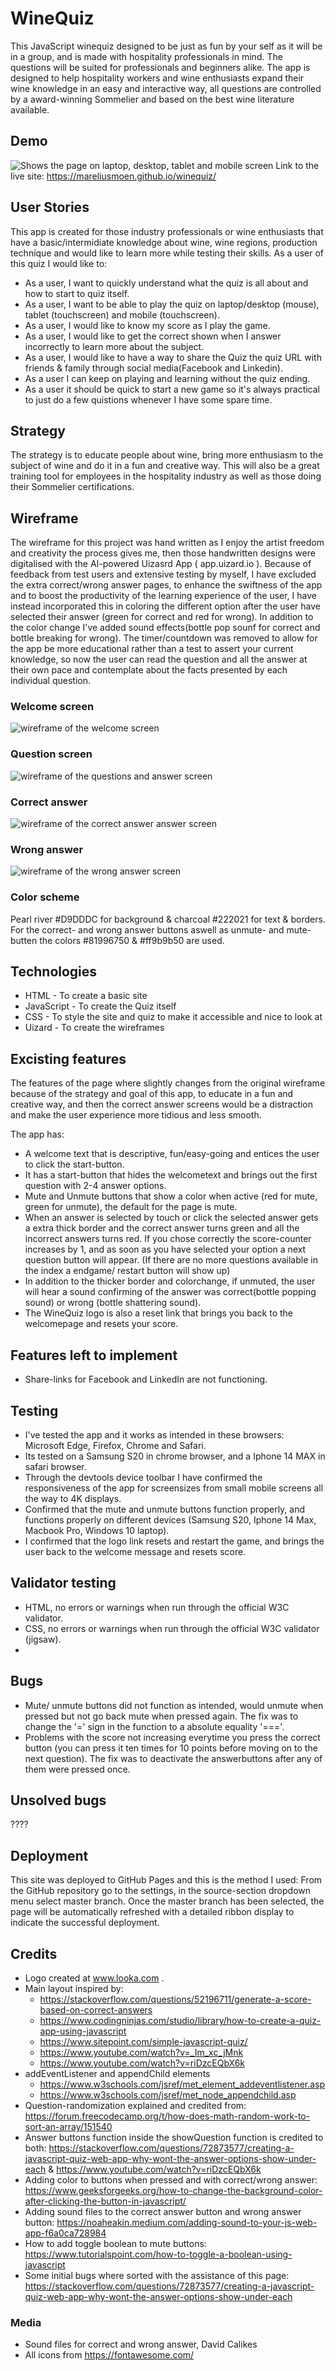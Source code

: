 # WineQuiz

This JavaScript winequiz designed to be just as fun by your self as it will be in a group, and is made with hospitality professionals in mind. The questions will be suited for professionals and beginners alike. The app is designed to help hospitality workers and wine enthusiasts expand their wine knowledge in an easy and interactive way, all questions are controlled by a award-winning Sommelier and based on the best wine literature available.

## Demo
![Shows the page on laptop, desktop, tablet and mobile screen](assets/images/winequiz-responsive.png)
Link to the live site: https://mareliusmoen.github.io/winequiz/
## User Stories
This app is created for those industry professionals or wine enthusiasts that have a basic/intermidiate knowledge about wine, wine regions, production technique and would like to learn more while testing their skills.
As a user of this quiz I would like to:
- As a user, I want to quickly understand what the quiz is all about and how to start to quiz itself.
- As a user, I want to be able to play the quiz on laptop/desktop (mouse), tablet (touchscreen) and mobile (touchscreen).
- As a user, I would like to know my score as I play the game.
- As a user, I would like to get the correct shown when I answer incorrectly to learn more about the subject.
- As a user, I would like to have a way to share the Quiz the quiz URL with friends & family through social media(Facebook and Linkedin).
- As a user I can keep on playing and learning without the quiz ending.
- As a user it should be quick to start a new game so it's always practical to just do a few quistions whenever I have some spare time.

## Strategy
The strategy is to educate people about wine, bring more enthusiasm to the subject of wine and do it in a fun and creative way. This will also be a great training tool for employees in the hospitality industry as well as those doing their Sommelier certifications.

## Wireframe
The wireframe for this project was hand written as I enjoy the artist freedom and creativity the process gives me, then those handwritten designs were digitalised with the AI-powered Uizasrd App ( app.uizard.io ).
Because of feedback from test users and extensive testing by myself, I have excluded the extra correct/wrong answer pages, to enhance the swiftness of the app and to boost the productivity of the learning experience of the user, I have instead incorporated this in coloring the different option after the user have selected their answer (green for correct and red for wrong). In addition to the color change I've added sound effects(bottle pop sounf for correct and bottle breaking for wrong). The timer/countdown was removed to allow for the app be more educational rather than a test to assert your current knowledge, so now the user can read the question and all the answer at their own pace and contemplate about the facts presented by each individual question.

### Welcome screen
![wireframe of the welcome screen](assets/images/winequiz-welcome.png)

### Question screen
![wireframe of the questions and answer screen](assets/images/winequiz-question.png)

### Correct answer
![wireframe of the correct answer answer screen](assets/images/winequiz-correct.png)

### Wrong answer
![wireframe of the wrong answer screen](assets/images/winequiz-wrong.png)

### Color scheme
Pearl river #D9DDDC for background & charcoal #222021 for text & borders.
For the correct- and wrong answer buttons aswell as unmute- and mute-butten the colors #81996750 & #ff9b9b50 are used.

## Technologies
- HTML - To create a basic site
- JavaScript - To create the Quiz itself
- CSS - To style the site and quiz to make it accessible and nice to look at
- Uizard - To create the wireframes

## Excisting features
The features of the page where slightly changes from the original wireframe because of the strategy and goal of this app, to educate in a fun and creative way, and then the correct answer screens would be a distraction and make the user experience more tidious and less smooth.

The app has:
- A welcome text that is descriptive, fun/easy-going and entices the user to click the start-button.
- It has a start-button that hides the welcometext and brings out the first question with 2-4 answer options.
- Mute and Unmute buttons that show a color when active (red for mute, green for unmute), the default for the page is mute.
- When an answer is selected by touch or click the selected answer gets a extra thick border and the correct answer turns green and all the incorrect answers turns red. If you chose correctly the score-counter increases by 1, and as soon as you have selected your option a next question button will appear. (If there are no more questions available in the index a endgame/ restart button will show up)
- In addition to the thicker border and colorchange, if unmuted, the user will hear a sound confirming of the answer was correct(bottle popping sound) or wrong (bottle shattering sound).
- The WineQuiz logo is also a reset link that brings you back to the welcomepage and resets your score.

## Features left to implement
- Share-links for Facebook and LinkedIn are not functioning.

## Testing
- I've tested the app and it works as intended in these browsers: Microsoft Edge, Firefox, Chrome and Safari.
- Its tested on a Samsung S20 in chrome browser, and a Iphone 14 MAX in safari browser.
- Through the devtools device toolbar I have confirmed the responsiveness of the app for screensizes from small mobile screens all the way to 4K displays.
- Confirmed that the mute and unmute buttons function properly, and functions properly on different devices (Samsung S20, Iphone 14 Max, Macbook Pro, Windows 10 laptop).
- I confirmed that the logo link resets and restart the game, and brings the user back to the welcome message and resets score.

## Validator testing
- HTML, no errors or warnings when run through the official W3C validator.
- CSS, no errors or warnings when run through the official W3C validator (jigsaw).
- 

## Bugs
- Mute/ unmute buttons did not function as intended, would unmute when pressed but not go back mute when pressed again. The fix was to change the '=' sign in the function to a absolute equality '==='.
- Problems with the score not increasing everytime you press the correct button (you can press it ten times for 10 points before moving on to the next question). The fix was to deactivate the answerbuttons after any of them were pressed once.

## Unsolved bugs
????

## Deployment
This site was deployed to GitHub Pages and this is the method I used: From the GitHub repository go to the settings, in the source-section dropdown menu select master branch. Once the master branch has been selected, the page will be automatically refreshed with a detailed ribbon display to indicate the successful deployment.

## Credits
- Logo created at www.looka.com .
- Main layout inspired by: 
    - https://stackoverflow.com/questions/52196711/generate-a-score-based-on-correct-answers
    - https://www.codingninjas.com/studio/library/how-to-create-a-quiz-app-using-javascript
    - https://www.sitepoint.com/simple-javascript-quiz/
    - https://www.youtube.com/watch?v=_Im_xc_jMnk
    - https://www.youtube.com/watch?v=riDzcEQbX6k
- addEventListener and appendChild elements
    - https://www.w3schools.com/jsref/met_element_addeventlistener.asp
    - https://www.w3schools.com/jsref/met_node_appendchild.asp
- Question-randomization explained and credited from: https://forum.freecodecamp.org/t/how-does-math-random-work-to-sort-an-array/151540
- Answer buttons function inside the showQuestion function is credited to both:
https://stackoverflow.com/questions/72873577/creating-a-javascript-quiz-web-app-why-wont-the-answer-options-show-under-each &
https://www.youtube.com/watch?v=riDzcEQbX6k
- Adding color to buttons when pressed and with correct/wrong answer: https://www.geeksforgeeks.org/how-to-change-the-background-color-after-clicking-the-button-in-javascript/
- Adding sound files to the correct answer button and wrong answer button:
https://noaheakin.medium.com/adding-sound-to-your-js-web-app-f6a0ca728984
- How to add toggle boolean to mute buttons: https://www.tutorialspoint.com/how-to-toggle-a-boolean-using-javascript
- Some initial bugs where sorted with the assistance of this page: https://stackoverflow.com/questions/72873577/creating-a-javascript-quiz-web-app-why-wont-the-answer-options-show-under-each
### Media
- Sound files for correct and wrong answer, David Calikes
- All icons from https://fontawesome.com/

